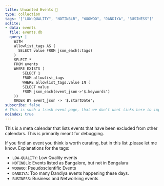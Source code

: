 ```yaml
---
title: Unwanted Events 👻
type: collection
tags: '["LOW-QUALITY", "NOTINBLR", "WOOWOO", "DANDIYA", "BUSINESS"]'
sqlite:
- data: events
  file: events.db
  query: |
    WITH 
    allowlist_tags AS (
      SELECT value FROM json_each(:tags)
    )
    SELECT *
    FROM events
    WHERE EXISTS (
        SELECT 1
        FROM allowlist_tags
        WHERE allowlist_tags.value IN (
        SELECT value
        FROM json_each(event_json->'$.keywords')
    ))
    ORDER BY event_json -> '$.startDate';
subscribe: false
# This is such a trash event page, that we don't want links here to impact our rankings
noindex: true
--- 
```

This is a meta calendar that lists events that have been excluded
from other calendars. This is primarily meant for debugging.

If you find an event you think is worth curating, but in this list
,please let me know. Explanations for the tags:

- `LOW-QUALITY`: Low Quality events
- `NOTINBLR`: Events listed as Bangalore, but not in Bengaluru
- `WOOWOO`: Pseudoscientific Events
- `DANDIYA`: Too many Dandiya events happening these days.
- `BUSINESS`: Business and Networking events.